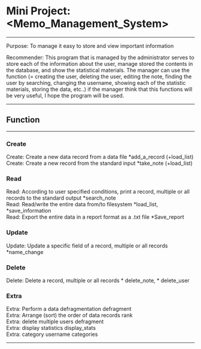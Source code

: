 
# Mini Project: <Memo_Management_System>

***

Purpose: To manage it easy to store and view important information

Recommender: This program that is managed by the administrator serves to store each of the information about the user, manage stored the contents in the database, and show the statistical materials. The manager can use the function (= creating the user, deleting the user, editing the note, finding the user by searching, changing the username, showing each of the statistic materials, storing the data, etc..) if the manager think that this functions will be very useful, I hope the program will be used. 

***

## Function
***
### Create
Create: Create a new data record from a data file	*add_a_record (+load_list)
Create: Create a new record from the standard input	*take_note (+load_list)	

### Read

Read: According to user specified conditions, print a record, multiple or all records to the standard output *search_note		
Read: Read/write the entire data from/to filesystem	*load_list, *save_information		
Read: Export the entire data in a report format as a .txt file	*Save_report		

### Update

Update: Update a specific field of a record, multiple or all records *name_change	

### Delete
Delete: Delete a record, multiple or all records	* delete_note, * delete_user	

### Extra

Extra: Perform a data defragmentation	defragment	
Extra: Arrange (sort) the order of data records	rank	
Extra: delete multiple users	defragment	
Extra: display statistics	display_stats	
Extra: category username	categories		
***

